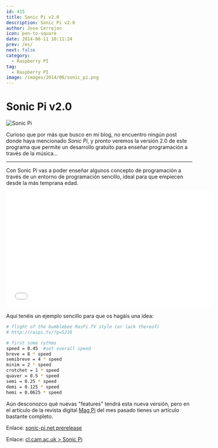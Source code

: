 ```yaml
---
id: 415
title: Sonic Pi v2.0
description: Sonic Pi v2.0
author: Jose Cerrejon
icon: pen-to-square
date: 2014-06-11 10:11:24
prev: /es/
next: false
category:
  - Raspberry PI
tag:
  - Raspberry PI
image: /images/2014/06/sonic_pi.png
---
```


# Sonic Pi v2.0

![Sonic Pi](/images/2014/06/sonic_pi.png)

Curioso que por más que busco en mi blog, no encuentro ningún post donde haya mencionado *Sonic Pi*, y pronto veremos la versión 2.0 de este programa que permite un desarrollo gratuito para enseñar programación a través de la música...

- - -
Con Sonic Pi vas a poder enseñar algunos concepto de programación a través de un entorno de programación sencillo, ideal para que empiecen desde la más temprana edad.

<iframe width="560" height="315" src="//www.youtube.com/embed/RTInHfmZXZY" frameborder="0" allowfullscreen></iframe>

Aquí tenéis un ejemplo sencillo para que os hagáis una idea:

```bash
# flight of the bumblebee RasPi.TV style (or lack thereof)
# http://raspi.tv/?p=5216

# first some rythms
speed = 0.45  #set overall speed
breve = 8 * speed
semibreve = 4 * speed
minim = 2 * speed
crotchet = 1 * speed
quaver = 0.5 * speed
semi = 0.25 * speed
demi = 0.125 * speed
hemi = 0.0625 * speed
```

Aún desconozco qué nuevas "features" tendrá esta nueva versión, pero en el artículo de la revista digital  [Mag Pi](http://www.themagpi.com/issue/issue-23/) del mes pasado tienes un artículo bastante completo.

Enlace: [sonic-pi.net prerelease](http://sonic-pi.net/get-v2.0)

Enlace: [cl.cam.ac.uk > Sonic Pi](http://www.cl.cam.ac.uk/projects/raspberrypi/sonicpi/index.html)